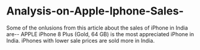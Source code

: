 # Analysis-on-Apple-Iphone-Sales-
Some of the onlusions from this article about the sales of iPhone in India are--
APPLE iPhone 8 Plus (Gold, 64 GB) is the most appreciated iPhone in India.
iPhones with lower sale prices are sold more in India.
